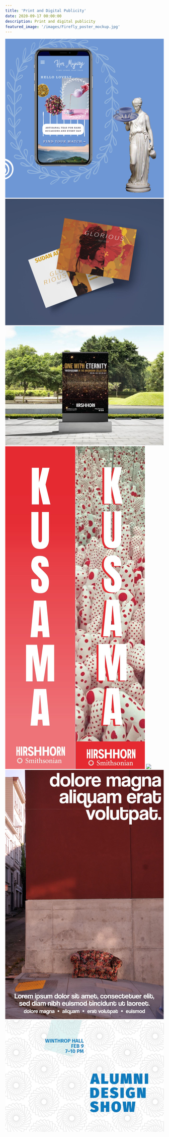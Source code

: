 ```yaml
---
title: 'Print and Digital Publicity'
date: 2020-09-17 00:00:00
description: Print and digital publicity
featured_image: '/images/Firefly_poster_mockup.jpg'
---
```


<div class="gallery" data-columns="4">
	<img src="/images/hm_phone.jpg"> 
	<img src="/images/sudan_mockup.JPG">
	<img src="/images/Firefly_poster_mockup.jpg">
	<img src="/images/kusama_banner.jpg">
	<img src="/images/cerise_site_mockup2.jpeg">
	<img src="/images/couch_poster.JPG">
	<img src="/images/alumni_design_show.jpg">
	

</div>
